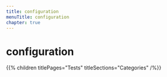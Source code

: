 ```yaml
---
title: configuration
menuTitle: configuration
chapter: true
---
```


# configuration

{{% children titlePages="Tests" titleSections="Categories" /%}}